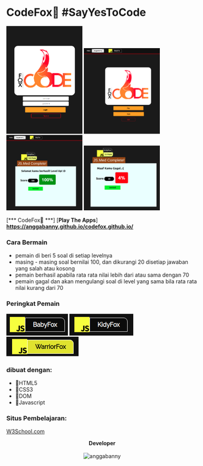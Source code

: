 # CodeFox🦊 #SayYesToCode
<img src="https://github.com/anggabanny/codefox.github.io/blob/master/img/1x/home.png" width="200" alt='home'> <img src="https://github.com/anggabanny/codefox.github.io/blob/master/img/1x/main%20menu.png" width="200" alt='main menu'> <img src="https://github.com/anggabanny/codefox.github.io/blob/master/img/1x/succes.png" width="200" alt='win'> <img src="https://github.com/anggabanny/codefox.github.io/blob/master/img/1x/Screenshot%20from%202019-08-31%2022-35-33.png" width="200" alt='lose'>


[*** CodeFox🦊 ***] [**Play The Apps**] **https://anggabanny.github.io/codefox.github.io/**
### Cara Bermain
- pemain di beri 5 soal di setiap levelnya
- masing - masing soal bernilai 100, dan dikurangi 20 disetiap jawaban yang salah atau kosong
- pemain berhasil apabila rata rata nilai lebih dari atau sama dengan 70
- pemain gagal dan akan mengulangi soal di level yang sama bila rata rata nilai kurang dari 70


### Peringkat Pemain
![alt text](https://github.com/anggabanny/codefox.github.io/blob/master/img/1x/level1.png "BabyFox")
![alt text](https://github.com/anggabanny/codefox.github.io/blob/master/img/1x/level2.png "KidyFox")
![alt text](https://github.com/anggabanny/codefox.github.io/blob/master/img/1x/level3.png "WarriorFox")

### dibuat dengan:
- 🔰HTML5 
- 🔰CSS3
- 🔰DOM
- 🔰Javascript

### Situs Pembelajaran:
<a href='https://www.w3schools.com/js/default.asp' target="_blank">W3School.com</a>

<p align="center">
  <b>Developer</b>
  <br><br>
  <img src="https://avatars1.githubusercontent.com/u/47580620?s=400&u=596d8fa9efac3bed96f752b87e27bdde6dd8b5d7&v=4" width="200" alt='anggabanny'>
</p>